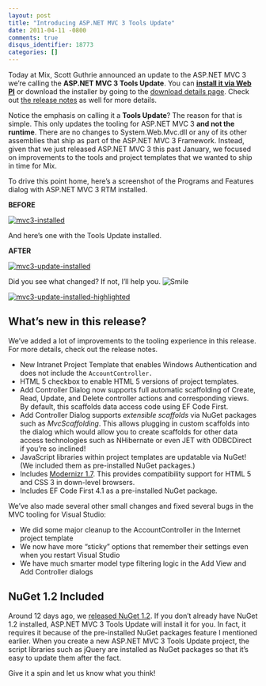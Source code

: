 ```yaml
---
layout: post
title: "Introducing ASP.NET MVC 3 Tools Update"
date: 2011-04-11 -0800
comments: true
disqus_identifier: 18773
categories: []
---
```

Today at Mix, Scott Guthrie announced an update to the ASP.NET MVC 3
we’re calling the **ASP.NET MVC 3 Tools Update**. You can **[install it
via Web
PI](http://www.microsoft.com/web/gallery/install.aspx?appid=MVC3)** or
download the installer by going to the [download details
page](http://go.microsoft.com/fwlink/?LinkID=208140). Check out [the
release
notes](http://www.asp.net/learn/whitepapers/mvc3-release-notes "ASP.NET MVC 3 Release Notes")
as well for more details.

Notice the emphasis on calling it a **Tools Update**? The reason for
that is simple. This only updates the tooling for ASP.NET MVC 3 **and
not the runtime**. There are no changes to System.Web.Mvc.dll or any of
its other assemblies that ship as part of the ASP.NET MVC 3 Framework.
Instead, given that we just released ASP.NET MVC 3 this past January, we
focused on improvements to the tools and project templates that we
wanted to ship in time for Mix.

To drive this point home, here’s a screenshot of the Programs and
Features dialog with ASP.NET MVC 3 RTM installed.

**BEFORE**

[![mvc3-installed](http://haacked.com/images/haacked_com/Windows-Live-Writer/Introducing_763A/mvc3-installed_thumb_1.png "mvc3-installed")](http://haacked.com/images/haacked_com/Windows-Live-Writer/Introducing_763A/mvc3-installed_4.png)

And here’s one with the Tools Update installed.

**AFTER**

[![mvc3-update-installed](http://haacked.com/images/haacked_com/Windows-Live-Writer/Introducing_763A/mvc3-update-installed_thumb.png "mvc3-update-installed")](http://haacked.com/images/haacked_com/Windows-Live-Writer/Introducing_763A/mvc3-update-installed_2.png)

Did you see what changed? If not, I’ll help you.
![Smile](http://haacked.com/images/haacked_com/Windows-Live-Writer/Introducing_763A/wlEmoticon-smile_2.png)

[![mvc3-update-installed-highlighted](http://haacked.com/images/haacked_com/Windows-Live-Writer/Introducing_763A/mvc3-update-installed-highlighted_thumb_1.png "mvc3-update-installed-highlighted")](http://haacked.com/images/haacked_com/Windows-Live-Writer/Introducing_763A/mvc3-update-installed-highlighted_4.png)

What’s new in this release?
---------------------------

We’ve added a lot of improvements to the tooling experience in this
release. For more details, check out the release notes.

-   New Intranet Project Template that enables Windows Authentication
    and does not include the `AccountController.`
-   HTML 5 checkbox to enable HTML 5 versions of project templates.
-   Add Controller Dialog now supports full automatic scaffolding of
    Create, Read, Update, and Delete controller actions and
    corresponding views. By default, this scaffolds data access code
    using EF Code First.
-   Add Controller Dialog supports *extensible scaffolds* via NuGet
    packages such as *MvcScaffolding*. This allows plugging in custom
    scaffolds into the dialog which would allow you to create scaffolds
    for other data access technologies such as NHibernate or even JET
    with ODBCDirect if you’re so inclined!
-   JavaScript libraries within project templates are updatable via
    NuGet! (We included them as pre-installed NuGet packages.)
-   Includes [Modernizr 1.7](http://modernizr.com/ "Modernizr"). This
    provides compatibility support for HTML 5 and CSS 3 in down-level
    browsers.
-   Includes EF Code First 4.1 as a pre-installed NuGet package.

We’ve also made several other small changes and fixed several bugs in
the MVC tooling for Visual Studio:

-   We did some major cleanup to the AccountController in the Internet
    project template
-   We now have more “sticky” options that remember their settings even
    when you restart Visual Studio
-   We have much smarter model type filtering logic in the Add View and
    Add Controller dialogs

NuGet 1.2 Included
------------------

Around 12 days ago, we [released NuGet
1.2](http://haacked.com/archive/2011/03/30/nuget-1-2-released.aspx "NuGet 1.2").
If you don’t already have NuGet 1.2 installed, ASP.NET MVC 3 Tools
Update will install it for you. In fact, it requires it because of the
pre-installed NuGet packages feature I mentioned earlier. When you
create a new ASP.NET MVC 3 Tools Update project, the script libraries
such as jQuery are installed as NuGet packages so that it’s easy to
update them after the fact.

Give it a spin and let us know what you think!

